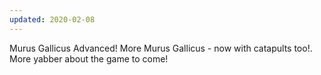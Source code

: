 ```yaml
---
updated: 2020-02-08
---
```


Murus Gallicus Advanced! More Murus Gallicus - now with catapults too!. More yabber about the game to come!
